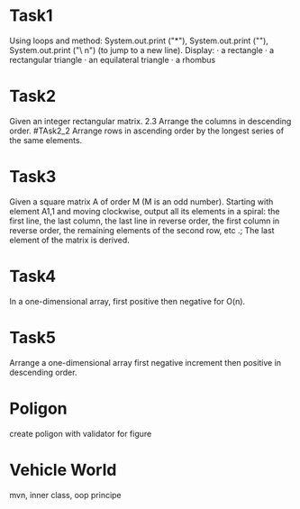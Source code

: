 # Task1 
Using loops and method: System.out.print ("*"), System.out.print (""), System.out.print ("\ n") (to jump to a new line).
 Display: · a rectangle · a rectangular triangle · an equilateral triangle · a rhombus
# Task2
Given an integer rectangular matrix.
2.3 Arrange the columns in descending order.
#TAsk2_2
Arrange rows in ascending order by the longest series of the same elements.
# Task3
Given a square matrix A of order M (M is an odd number).
Starting with element A1,1 and moving clockwise, output all its elements in a spiral: the first line, the last column,
 the last line in reverse order, the first column in reverse order, the remaining elements of the second row, etc .; 
 The last element of the matrix is derived.
# Task4
In a one-dimensional array, first positive then negative for O(n).
# Task5
Arrange a one-dimensional array first negative increment then positive in descending order.
# Poligon 
create poligon with validator for figure
# Vehicle World
mvn, inner class, oop principe